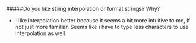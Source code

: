 #####Do you like string interpolation or format strings? Why?
- I like interpolation better because it seems a bit more intuitive to me,
If not just more familiar. Seems like i have to type less characters to use
interpolation as well.



